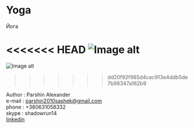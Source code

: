 # Yoga
Йога

<<<<<<< HEAD
![Image alt](https://github.com/CaLLIekDeveloper/Games/Yoga/master/screenshots/1.png)
=======
![Image alt](https://github.com/CaLLIekDeveloper/Games/raw/master/screenshots/1.png)
>>>>>>> dd20f92f985d4cac913e4ddb5de7b98347a162b9


Author  : Parshin Alexander<br>
e-mail  : parshin2010sashek@gmail.com<br>
phone   : +380631058332<br>
skype   : shadowrun14<br>
<a href="https://www.linkedin.com/in/%D0%B0%D0%BB%D0%B5%D0%BA%D1%81%D0%B0%D0%BD%D0%B4%D1%80-%D0%BF%D0%B0%D1%80%D1%88%D0%B8%D0%BD-b2a938118/" target="_blank">linkedin</a>


